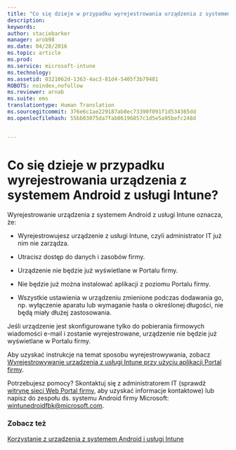 ```yaml
---
title: "Co się dzieje w przypadku wyrejestrowania urządzenia z systemem Android z usługi Intune? | Microsoft Intune"
description: 
keywords: 
author: staciebarker
manager: arob98
ms.date: 04/28/2016
ms.topic: article
ms.prod: 
ms.service: microsoft-intune
ms.technology: 
ms.assetid: 0321062d-1363-4ac3-81d4-5405f3b79481
ROBOTS: noindex,nofollow
ms.reviewer: arnab
ms.suite: ems
translationtype: Human Translation
ms.sourcegitcommit: 376e6c1ae229187ab8ec73390f091f1d534365dd
ms.openlocfilehash: 55bb03075da7fab06196857c1d5e5a95befc248d


---
```



# Co się dzieje w przypadku wyrejestrowania urządzenia z systemem Android z usługi Intune?

Wyrejestrowanie urządzenia z systemem Android z usługi Intune oznacza, że:

-   Wyrejestrowujesz urządzenie z usługi Intune, czyli administrator IT już nim nie zarządza. 

-   Utracisz dostęp do danych i zasobów firmy.

-   Urządzenie nie będzie już wyświetlane w Portalu firmy.

-   Nie będzie już można instalować aplikacji z poziomu Portalu firmy.

-   Wszystkie ustawienia w urządzeniu zmienione podczas dodawania go, np. wyłączenie aparatu lub wymaganie hasła o określonej długości, nie będą miały dłużej zastosowania.

Jeśli urządzenie jest skonfigurowane tylko do pobierania firmowych wiadomości e-mail i zostanie wyrejestrowane, urządzenie nie będzie już wyświetlane w Portalu firmy. 

Aby uzyskać instrukcje na temat sposobu wyrejestrowywania, zobacz [Wyrejestrowywanie urządzenia z usługi Intune przy użyciu aplikacji Portal firmy](unenroll-your-device-from-intune-android.md).

Potrzebujesz pomocy? Skontaktuj się z administratorem IT (sprawdź [witrynę sieci Web Portal firmy](http://portal.manage.microsoft.com), aby uzyskać informacje kontaktowe) lub napisz do zespołu ds. systemu Android firmy Microsoft: wintunedroidfbk@microsoft.com.


### Zobacz też
[Korzystanie z urządzenia z systemem Android i usługi Intune](using-your-android-device-with-intune.md)


<!--HONumber=Jul16_HO3-->


